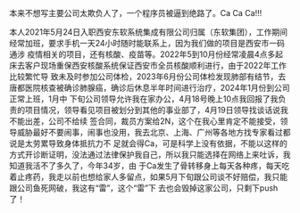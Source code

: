    本来不想写主要公司太欺负人了，一个程序员被逼到绝路了。Ca Ca Ca!!!
   
   本人2021年5月24日入职西安东软系统集成有限公司归属（东软集团），工作期间经常加班，要求手机一天24小时随时能联系上，因为我们做的项目是西安市一码通涉
疫情相关的项目，还有核酸、疫苗等。2022年5到10月份经常凌晨4点多起床去客户现场重保西安核酸系统保证西安市全员核酸顺利进行，由于2022年工作比较繁忙导
致未及时参加公司体检，2023年6月份公司体检发现肺部有结节，去唐都医院核查被确诊肺腺癌，确诊后休息半年时间进行治疗，2024年1月份到公司正常上班，1月中
下旬公司领导允许我在家办公，4月18号晚上10点我回报了我负责的项目情况，领导看见项目被划分到其他的事业部了，4月19日领导找谈话说我不能出差，公司不给续
签合同，裁员方案给2N，这个在我心里肯定不能接受，领导威胁最好不要闹事，闹事也没用，我去北京、上海、广州等各地方找专家看过都说是太劳累导致身体抵抗力不
足就会得Ca，可是科学上没有依据，不能以这样的方式开诊断证明，没法通过法律保护我自己，所以我只能选择在网络上来吐诉，我知道我活不了多久了，今年34岁，由
于Ca发生了骨转移身上每天各种疼，每天吃着止疼药，我走以前也想给家人多留点，如果5月下旬跟公司谈不好赔偿，我只能跟公司鱼死网破，我这有“雷”，这个“雷”下
去也会毁掉这家公司，只剩下push了！
